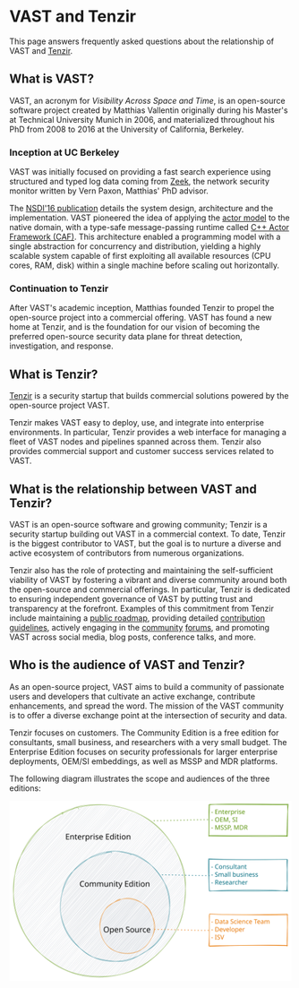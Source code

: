 # VAST and Tenzir

This page answers frequently asked questions about the relationship of VAST and
[Tenzir](https://tenzir.com).

## What is VAST?

VAST, an acronym for *Visibility Across Space and Time*, is an open-source
software project created by Matthias Vallentin originally during his Master's at
Technical University Munich in 2006, and materialized throughout his PhD from
2008 to 2016 at the University of California, Berkeley.

### Inception at UC Berkeley

VAST was initially focused on providing a fast search experience using
structured and typed log data coming from [Zeek](https://zeek.org), the network
security monitor written by Vern Paxon, Matthias' PhD advisor.

The [NSDI'16 publication][nsdi16] details the system design, architecture and
the implementation. VAST pioneered the idea of applying the [actor
model](https://en.wikipedia.org/wiki/Actor_model) to the native domain, with a
type-safe message-passing runtime called [C++ Actor Framework
(CAF)](https://actor-framework.org). This architecture enabled a programming
model with a single abstraction for concurrency and distribution, yielding a
highly scalable system capable of first exploiting all available resources (CPU
cores, RAM, disk) within a single machine before scaling out horizontally.

[nsdi16]: https://www.usenix.org/conference/nsdi16/technical-sessions/presentation/vallentin

### Continuation to Tenzir

After VAST's academic inception, Matthias founded Tenzir to propel the
open-source project into a commercial offering. VAST has found a new home at
Tenzir, and is the foundation for our vision of becoming the preferred
open-source security data plane for threat detection, investigation, and
response.

## What is Tenzir?

[Tenzir](https://tenzir.com) is a security startup that builds commercial
solutions powered by the open-source project VAST.

Tenzir makes VAST easy to deploy, use, and integrate into enterprise
environments. In particular, Tenzir provides a web interface for managing a
fleet of VAST nodes and pipelines spanned across them. Tenzir also provides
commercial support and customer success services related to VAST.

## What is the relationship between VAST and Tenzir?

VAST is an open-source software and growing community; Tenzir is a security
startup building out VAST in a commercial context. To date, Tenzir is the
biggest contributor to VAST, but the goal is to nurture a diverse and active
ecosystem of contributors from numerous organizations.

Tenzir also has the role of protecting and maintaining the self-sufficient
viability of VAST by fostering a vibrant and diverse community around both the
open-source and commercial offerings. In particular, Tenzir is dedicated to
ensuring independent governance of VAST by putting trust and transparency at the
forefront. Examples of this commitment from Tenzir include maintaining a [public
roadmap](https://vast.io/roadmap), providing detailed [contribution
guidelines](https://vast.io/docs/contribute), actively engaging in the
[community](https://vast.io/discord)
[forums](https://github.com/tenzir/vast/discussions), and promoting VAST across
social media, blog posts, conference talks, and more.

## Who is the audience of VAST and Tenzir?

As an open-source project, VAST aims to build a community of passionate users
and developers that cultivate an active exchange, contribute enhancements, and
spread the word. The mission of the VAST community is to offer a diverse
exchange point at the intersection of security and data.

Tenzir focuses on customers. The Community Edition is a free edition for
consultants, small business, and researchers with a very small budget. The
Enterprise Edition focuses on security professionals for larger enterprise
deployments, OEM/SI embeddings, as well as MSSP and MDR platforms.

The following diagram illustrates the scope and audiences of the three editions:

![Editions](/img/editions.excalidraw.svg)
